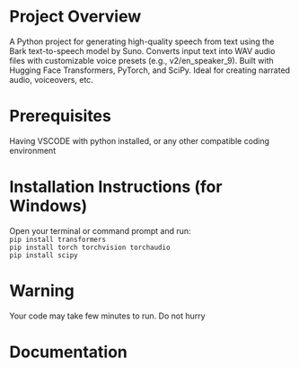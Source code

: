 # Project Overview
A Python project for generating high-quality speech from text using the Bark text-to-speech model by Suno. Converts input text into WAV audio files with customizable voice presets (e.g., v2/en_speaker_9). Built with Hugging Face Transformers, PyTorch, and SciPy. Ideal for creating narrated audio, voiceovers, etc.

# Prerequisites 
Having VSCODE with python installed, or any other compatible coding environment

# Installation Instructions (for Windows)
Open your terminal or command prompt and run:
<br>
```pip install transformers```
<br>
```pip install torch torchvision torchaudio```
<br>
```pip install scipy```

# Warning

Your code may take few minutes to run. Do not hurry

# Documentation





  

